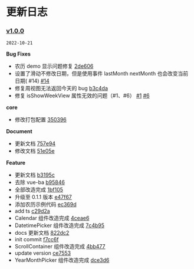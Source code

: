 # 更新日志

### [v1.0.0](https://github.com/TangSY/vue3-hash-calendar/compare/...v1.0.0)

`2022-10-21`

**Bug Fixes**

- 农历 demo 显示问题修复 [2de606](https://github.com/TangSY/vue3-hash-calendar/commit/2de606bf02b38e9df280b30fc3f293cd46b179ca)
- 设置了滑动不修改日期，但是使用事件 lastMonth nextMonth 也会改变当前日期( #14) [#14](https://github.com/TangSY/vue3-hash-calendar/issues/14)
- 修复周视图无法返回今天的 bug [b3c4da](https://github.com/TangSY/vue3-hash-calendar/commit/b3c4da7658835f3b4dbfd5b7779128eaf76aad3c)
- 修复 isShowWeekView 属性无效的问题（#1、#6） [#1](https://github.com/TangSY/vue3-hash-calendar/issues/1) [#6](https://github.com/TangSY/vue3-hash-calendar/issues/6)

**core**

- 修改打包配置 [350396](https://github.com/TangSY/vue3-hash-calendar/commit/35039677e1d8e45f7808c657938334553468e802)

**Document**

- 更新文档 [757e94](https://github.com/TangSY/vue3-hash-calendar/commit/757e94d2542ea86745e4e8bb6f90b10e364d5997)
- 修改文档 [51e05e](https://github.com/TangSY/vue3-hash-calendar/commit/51e05e78fbdc1be22464c1df397de5425591310f)

**Feature**

- 更新文档 [b3195c](https://github.com/TangSY/vue3-hash-calendar/commit/b3195c91a87990d4f710c4685f449251292c8446)
- 去除 vue-ba [b95846](https://github.com/TangSY/vue3-hash-calendar/commit/b958465e26857b0de4bc68d62cb5836efc368d9a)
- 全部改造完成 [1bf105](https://github.com/TangSY/vue3-hash-calendar/commit/1bf105d8f45a82caf35584c2c54f27cd75aa4eac)
- 升级至 0.1.1 版本 [e47f67](https://github.com/TangSY/vue3-hash-calendar/commit/e47f677461d1cc5595ff9e086636fc86071ba003)
- 添加农历示例代码 [ec369d](https://github.com/TangSY/vue3-hash-calendar/commit/ec369d6096e4517eca52bb8ca9b8fedd08e77dda)
- add ts [c29d2a](https://github.com/TangSY/vue3-hash-calendar/commit/c29d2ae317e9c4559cd823cd850df01adc2c1f87)
- Calendar 组件改造完成 [4ceae6](https://github.com/TangSY/vue3-hash-calendar/commit/4ceae69ce9d8bb33d93960c7f0c98cf91d7cd904)
- DatetimePicker 组件改造完成 [7c4b95](https://github.com/TangSY/vue3-hash-calendar/commit/7c4b9544319a0ebb69468d4a1f2d479db8792506)
- docs 更新文档 [822dc2](https://github.com/TangSY/vue3-hash-calendar/commit/822dc20b3d0692cb93876830eb9dcec395340cc0)
- init commit [f7cc6f](https://github.com/TangSY/vue3-hash-calendar/commit/f7cc6f9b92fb2176262c0badbf878736be779159)
- ScrollContainer 组件改造完成 [4bb477](https://github.com/TangSY/vue3-hash-calendar/commit/4bb4779a8942bc4c1109b03dd01af359a22a0884)
- update version [ce7553](https://github.com/TangSY/vue3-hash-calendar/commit/ce7553fb90cde79b6ade66e7c4887262615d2f0e)
- YearMonthPicker 组件改造完成 [dce3d6](https://github.com/TangSY/vue3-hash-calendar/commit/dce3d68107d37192fffe5fd69926bb08a32c7783)
